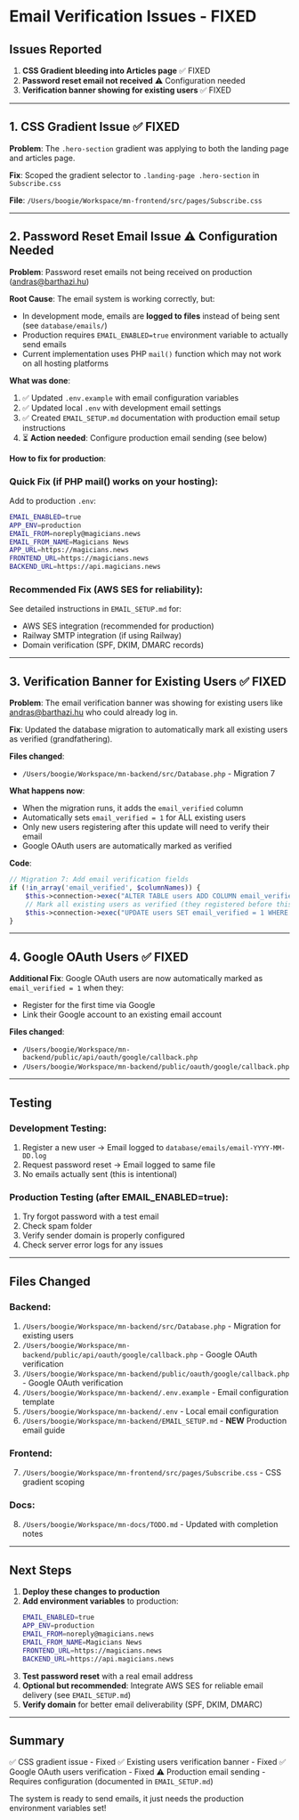 # Email Verification Issues - FIXED

## Issues Reported

1. **CSS Gradient bleeding into Articles page** ✅ FIXED
2. **Password reset email not received** ⚠️ Configuration needed
3. **Verification banner showing for existing users** ✅ FIXED

---

## 1. CSS Gradient Issue ✅ FIXED

**Problem**: The `.hero-section` gradient was applying to both the landing page and articles page.

**Fix**: Scoped the gradient selector to `.landing-page .hero-section` in `Subscribe.css`

**File**: `/Users/boogie/Workspace/mn-frontend/src/pages/Subscribe.css`

---

## 2. Password Reset Email Issue ⚠️ Configuration Needed

**Problem**: Password reset emails not being received on production (andras@barthazi.hu)

**Root Cause**: The email system is working correctly, but:
- In development mode, emails are **logged to files** instead of being sent (see `database/emails/`)
- Production requires `EMAIL_ENABLED=true` environment variable to actually send emails
- Current implementation uses PHP `mail()` function which may not work on all hosting platforms

**What was done**:
1. ✅ Updated `.env.example` with email configuration variables
2. ✅ Updated local `.env` with development email settings
3. ✅ Created `EMAIL_SETUP.md` documentation with production email setup instructions
4. ⏳ **Action needed**: Configure production email sending (see below)

**How to fix for production**:

### Quick Fix (if PHP mail() works on your hosting):
Add to production `.env`:
```bash
EMAIL_ENABLED=true
APP_ENV=production
EMAIL_FROM=noreply@magicians.news
EMAIL_FROM_NAME=Magicians News
APP_URL=https://magicians.news
FRONTEND_URL=https://magicians.news
BACKEND_URL=https://api.magicians.news
```

### Recommended Fix (AWS SES for reliability):
See detailed instructions in `EMAIL_SETUP.md` for:
- AWS SES integration (recommended for production)
- Railway SMTP integration (if using Railway)
- Domain verification (SPF, DKIM, DMARC records)

---

## 3. Verification Banner for Existing Users ✅ FIXED

**Problem**: The email verification banner was showing for existing users like andras@barthazi.hu who could already log in.

**Fix**: Updated the database migration to automatically mark all existing users as verified (grandfathering).

**Files changed**:
- `/Users/boogie/Workspace/mn-backend/src/Database.php` - Migration 7

**What happens now**:
- When the migration runs, it adds the `email_verified` column
- Automatically sets `email_verified = 1` for ALL existing users
- Only new users registering after this update will need to verify their email
- Google OAuth users are automatically marked as verified

**Code**:
```php
// Migration 7: Add email verification fields
if (!in_array('email_verified', $columnNames)) {
    $this->connection->exec("ALTER TABLE users ADD COLUMN email_verified INTEGER DEFAULT 0");
    // Mark all existing users as verified (they registered before this feature)
    $this->connection->exec("UPDATE users SET email_verified = 1 WHERE email_verified = 0 OR email_verified IS NULL");
}
```

---

## 4. Google OAuth Users ✅ FIXED

**Additional Fix**: Google OAuth users are now automatically marked as `email_verified = 1` when they:
- Register for the first time via Google
- Link their Google account to an existing email account

**Files changed**:
- `/Users/boogie/Workspace/mn-backend/public/api/oauth/google/callback.php`
- `/Users/boogie/Workspace/mn-backend/public/oauth/google/callback.php`

---

## Testing

### Development Testing:
1. Register a new user → Email logged to `database/emails/email-YYYY-MM-DD.log`
2. Request password reset → Email logged to same file
3. No emails actually sent (this is intentional)

### Production Testing (after EMAIL_ENABLED=true):
1. Try forgot password with a test email
2. Check spam folder
3. Verify sender domain is properly configured
4. Check server error logs for any issues

---

## Files Changed

### Backend:
1. `/Users/boogie/Workspace/mn-backend/src/Database.php` - Migration for existing users
2. `/Users/boogie/Workspace/mn-backend/public/api/oauth/google/callback.php` - Google OAuth verification
3. `/Users/boogie/Workspace/mn-backend/public/oauth/google/callback.php` - Google OAuth verification
4. `/Users/boogie/Workspace/mn-backend/.env.example` - Email configuration template
5. `/Users/boogie/Workspace/mn-backend/.env` - Local email configuration
6. `/Users/boogie/Workspace/mn-backend/EMAIL_SETUP.md` - **NEW** Production email guide

### Frontend:
7. `/Users/boogie/Workspace/mn-frontend/src/pages/Subscribe.css` - CSS gradient scoping

### Docs:
8. `/Users/boogie/Workspace/mn-docs/TODO.md` - Updated with completion notes

---

## Next Steps

1. **Deploy these changes to production**
2. **Add environment variables** to production:
   ```bash
   EMAIL_ENABLED=true
   APP_ENV=production
   EMAIL_FROM=noreply@magicians.news
   EMAIL_FROM_NAME=Magicians News
   FRONTEND_URL=https://magicians.news
   BACKEND_URL=https://api.magicians.news
   ```
3. **Test password reset** with a real email address
4. **Optional but recommended**: Integrate AWS SES for reliable email delivery (see `EMAIL_SETUP.md`)
5. **Verify domain** for better email deliverability (SPF, DKIM, DMARC)

---

## Summary

✅ CSS gradient issue - Fixed
✅ Existing users verification banner - Fixed
✅ Google OAuth users verification - Fixed
⚠️ Production email sending - Requires configuration (documented in `EMAIL_SETUP.md`)

The system is ready to send emails, it just needs the production environment variables set!
